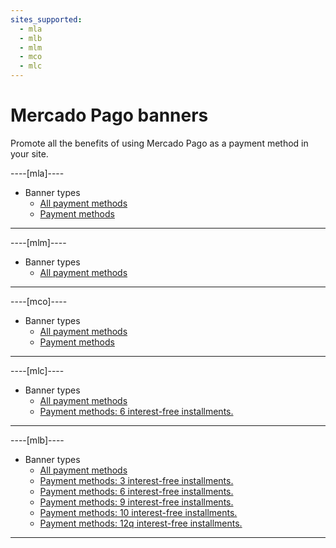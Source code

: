 ```yaml
---
sites_supported:
  - mla
  - mlb
  - mlm
  - mco
  - mlc
---
```


# Mercado Pago banners

Promote all the benefits of using Mercado Pago as a payment method in your site.

----[mla]----

* Banner types
    + [All payment methods](https://www.mercadopago.com.ar/developers/en/guides/banners/all/)
    + [Payment methods](https://www.mercadopago.com.ar/developers/en/guides/banners/online/)

------------
----[mlm]----

* Banner types
    + [All payment methods](https://www.mercadopago.com.ar/developers/en/guides/banners/all/)

------------
----[mco]----

* Banner types
    + [All payment methods](https://www.mercadopago.com.ar/developers/en/guides/banners/all/)
    + [Payment methods](https://www.mercadopago.com.ar/developers/en/guides/banners/online/)

------------
----[mlc]----

* Banner types
    + [All payment methods](https://www.mercadopago.com.ar/developers/en/guides/banners/all/)
    + [Payment methods: 6 interest-free installments.](https://www.mercadopago.com.ar/developers/en/guides/banners/seis/)

------------
----[mlb]----

* Banner types
    + [All payment methods](https://www.mercadopago.com.ar/developers/en/guides/banners/all/)
    + [Payment methods: 3 interest-free installments.](https://www.mercadopago.com.ar/developers/en/guides/banners/tres/)
    + [Payment methods: 6 interest-free installments.](https://www.mercadopago.com.ar/developers/en/guides/banners/seis/)
    + [Payment methods: 9 interest-free installments.](https://www.mercadopago.com.ar/developers/en/guides/banners/nove/)
    + [Payment methods: 10 interest-free installments.](https://www.mercadopago.com.ar/developers/en/guides/banners/dez/)
    + [Payment methods: 12q interest-free installments.](https://www.mercadopago.com.ar/developers/en/guides/banners/doze/)

------------
